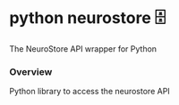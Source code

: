 # python neurostore 🗄️

The NeuroStore API wrapper for Python

### Overview

Python library to access the neurostore API